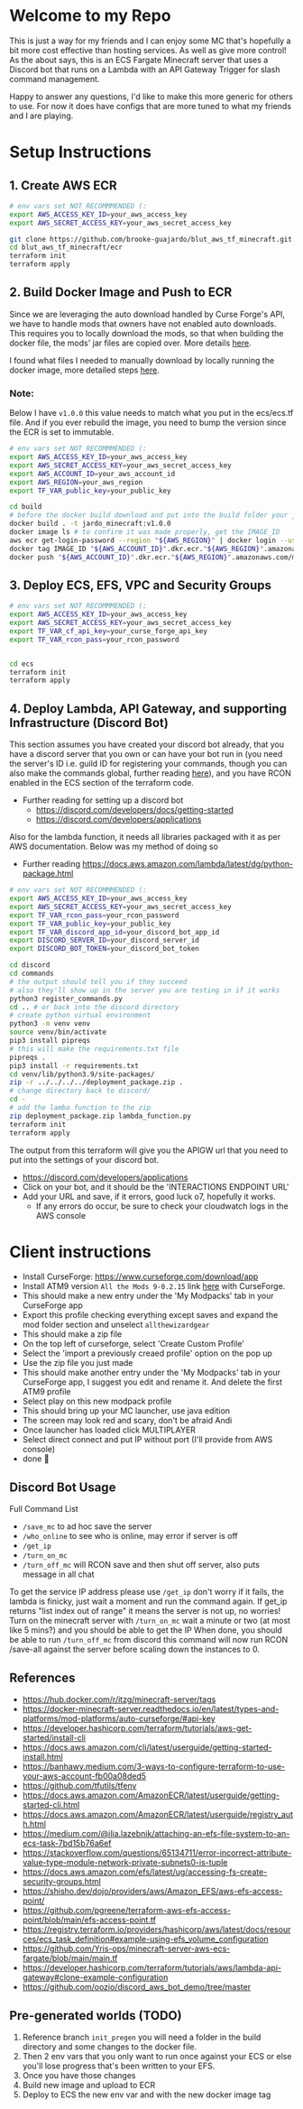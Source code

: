 # Welcome to my Repo
This is just a way for my friends and I can enjoy some MC that's hopefully a bit more cost effective than hosting services. As well as give more control! As the about says, this is an ECS Fargate Minecraft server that uses a Discord bot that runs on a Lambda with an API Gateway Trigger for slash command management. 

Happy to answer any questions, I'd like to make this more generic for others to use. For now it does have configs that are more tuned to what my friends and I are playing.

# Setup Instructions

## 1. Create AWS ECR
```bash
# env vars set NOT RECOMMMENDED (:
export AWS_ACCESS_KEY_ID=your_aws_access_key
export AWS_SECRET_ACCESS_KEY=your_aws_secret_access_key

git clone https://github.com/brooke-guajardo/blut_aws_tf_minecraft.git
cd blut_aws_tf_minecraft/ecr
terraform init
terraform apply
```

## 2. Build Docker Image and Push to ECR
 Since we are leveraging the auto download handled by Curse Forge's API, we have to handle mods that owners have not enabled auto downloads. This requires you to locally download the mods, so that when building the docker file, the mods' jar files are copied over. More details [here](https://docker-minecraft-server.readthedocs.io/en/latest/mods-and-plugins/curseforge-files/).

I found what files I needed to manually download by locally running the docker image, more detailed steps [here](./docs/manual_downloads.md).

### Note: 
Below I have `v1.0.0` this value needs to match what you put in the ecs/ecs.tf file. And if you ever rebuild the image, you need to bump the version since the ECR is set to immutable. 
```bash
# env vars set NOT RECOMMMENDED (:
export AWS_ACCESS_KEY_ID=your_aws_access_key
export AWS_SECRET_ACCESS_KEY=your_aws_secret_access_key
export AWS_ACCOUNT_ID=your_aws_account_id
export AWS_REGION=your_aws_region
export TF_VAR_public_key=your_public_key

cd build
# before the docker build download and put into the build folder your jar files!
docker build . -t jardo_minecraft:v1.0.0
docker image ls # to confirm it was made properly, get the IMAGE_ID
aws ecr get-login-password --region "${AWS_REGION}" | docker login --username AWS --password-stdin "${AWS_ACCOUNT_ID}".dkr.ecr."${AWS_REGION}".amazonaws.com
docker tag IMAGE_ID "${AWS_ACCOUNT_ID}".dkr.ecr."${AWS_REGION}".amazonaws.com/minecraft:v1.0.0
docker push "${AWS_ACCOUNT_ID}".dkr.ecr."${AWS_REGION}".amazonaws.com/minecraft:v1.0.0
```

## 3. Deploy ECS, EFS, VPC and Security Groups
```bash
# env vars set NOT RECOMMMENDED (:
export AWS_ACCESS_KEY_ID=your_aws_access_key
export AWS_SECRET_ACCESS_KEY=your_aws_secret_access_key
export TF_VAR_cf_api_key=your_curse_forge_api_key
export TF_VAR_rcon_pass=your_rcon_password


cd ecs
terraform init
terraform apply
```

## 4. Deploy Lambda, API Gateway, and supporting Infrastructure (Discord Bot)
This section assumes you have created your discord bot already, that you have a discord server that you own or can have your bot run in (you need the server's ID i.e. guild ID for registering your commands, though you can also make the commands global, further reading [here](https://discord.com/developers/docs/interactions/application-commands#create-global-application-command)), and you have RCON enabled in the ECS section of the terraform code.
  - Further reading for setting up a discord bot 
    - https://discord.com/developers/docs/getting-started
    - https://discord.com/developers/applications 

Also for the lambda function, it needs all libraries packaged with it as per AWS documentation. Below was my method of doing so
  - Further reading https://docs.aws.amazon.com/lambda/latest/dg/python-package.html

```bash
# env vars set NOT RECOMMMENDED (:
export AWS_ACCESS_KEY_ID=your_aws_access_key
export AWS_SECRET_ACCESS_KEY=your_aws_secret_access_key
export TF_VAR_rcon_pass=your_rcon_password
export TF_VAR_public_key=your_public_key
export TF_VAR_discord_app_id=your_discord_bot_app_id
export DISCORD_SERVER_ID=your_discord_server_id
export DISCORD_BOT_TOKEN=your_discord_bot_token

cd discord
cd commands
# the output should tell you if they succeed
# also they'll show up in the server you are testing in if it works
python3 register_commands.py
cd .. # or back into the discord directory
# create python virtual environment
python3 -m venv venv
source venv/bin/activate
pip3 install pipreqs
# this will make the requirements.txt file
pipreqs .
pip3 install -r requirements.txt
cd venv/lib/python3.9/site-packages/
zip -r ../../../../deployment_package.zip .
# change directory back to discord/
cd -
# add the lamba function to the zip
zip deployment_package.zip lambda_function.py
terraform init
terraform apply
```

The output from this terraform will give you the APIGW url that you need to put into the settings of your discord bot.
  - https://discord.com/developers/applications
  - Click on your bot, and it should be the 'INTERACTIONS ENDPOINT URL'
  - Add your URL and save, if it errors, good luck o7, hopefully it works.
    - If any errors do occur, be sure to check your cloudwatch logs in the AWS console

# Client instructions
- Install CurseForge: https://www.curseforge.com/download/app
- Install ATM9 version `All the Mods 9-0.2.15` link [here](https://www.curseforge.com/minecraft/modpacks/all-the-mods-9/files?page=1&pageSize=20) with CurseForge.
- This should make a new entry under the 'My Modpacks' tab in your CurseForge app
- Export this profile checking everything except saves and expand the mod folder section and unselect `allthewizardgear`
- This should make a zip file
- On the top left of curseforge, select 'Create Custom Profile'
- Select the 'import a previously creaed profile' option on the pop up
- Use the zip file you just made
- This should make another entry under the 'My Modpacks' tab in your CurseForge app, I suggest you edit and rename it. And delete the first ATM9 profile
- Select play on this new modpack profile
- This should bring up your MC launcher, use java edition
- The screen may look red and scary, don't be afraid Andi
- Once launcher has loaded click MULTIPLAYER
- Select direct connect and put IP without port (I'll provide from AWS console)
- done :tada:

## Discord Bot Usage
Full Command List
- `/save_mc` to ad hoc save the server
- `/who_online` to see who is online, may error if server is off
- `/get_ip`
- `/turn_on_mc`
- `/turn_off_mc` will RCON save and then shut off server, also puts message in all chat

To get the service IP address please use `/get_ip` don't worry if it fails, the lambda is finicky, just wait a moment and run the command again. 
If get_ip returns "list index out of range" it means the server is not up, no worries! Turn on the minecraft server with `/turn_on_mc` wait a minute or two (at most like 5 mins?) and you should be able to get the IP
When done, you should be able to run `/turn_off_mc` from discord this command will now run RCON /save-all against the server before scaling down the instances to 0.

## References
- https://hub.docker.com/r/itzg/minecraft-server/tags
- https://docker-minecraft-server.readthedocs.io/en/latest/types-and-platforms/mod-platforms/auto-curseforge/#api-key
- https://developer.hashicorp.com/terraform/tutorials/aws-get-started/install-cli
- https://docs.aws.amazon.com/cli/latest/userguide/getting-started-install.html 
- https://banhawy.medium.com/3-ways-to-configure-terraform-to-use-your-aws-account-fb00a08ded5
- https://github.com/tfutils/tfenv
- https://docs.aws.amazon.com/AmazonECR/latest/userguide/getting-started-cli.html
- https://docs.aws.amazon.com/AmazonECR/latest/userguide/registry_auth.html
- https://medium.com/@ilia.lazebnik/attaching-an-efs-file-system-to-an-ecs-task-7bd15b76a6ef
- https://stackoverflow.com/questions/65134711/error-incorrect-attribute-value-type-module-network-private-subnets0-is-tuple
- https://docs.aws.amazon.com/efs/latest/ug/accessing-fs-create-security-groups.html
- https://shisho.dev/dojo/providers/aws/Amazon_EFS/aws-efs-access-point/
- https://github.com/pgreene/terraform-aws-efs-access-point/blob/main/efs-access-point.tf
- https://registry.terraform.io/providers/hashicorp/aws/latest/docs/resources/ecs_task_definition#example-using-efs_volume_configuration
- https://github.com/Yris-ops/minecraft-server-aws-ecs-fargate/blob/main/main.tf
- https://developer.hashicorp.com/terraform/tutorials/aws/lambda-api-gateway#clone-example-configuration
- https://github.com/oozio/discord_aws_bot_demo/tree/master

## Pre-generated worlds (TODO)
1. Reference branch `init_pregen` you will need a folder in the build directory and some changes to the docker file. 
2. Then 2 env vars that you only want to run once against your ECS or else you'll lose progress that's been written to your EFS.
3. Once you have those changes
4. Build new image and upload to ECR
5. Deploy to ECS the new env var and with the new docker image tag